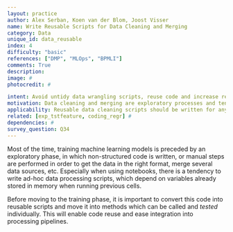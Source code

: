 ```yaml
---
layout: practice
author: Alex Serban, Koen van der Blom, Joost Visser
name: Write Reusable Scripts for Data Cleaning and Merging
category: Data
unique_id: data_reusable
index: 4
difficulty: "basic"
references: ["DMP", "MLOps", "BPMLI"]
comments: True
description:
image: #
photocredit: #

intent: Avoid untidy data wrangling scripts, reuse code and increase reproducibility. #
motivation: Data cleaning and merging are exploratory processes and tend to lack structure. Many times these processes involve manual steps, or poorly structured code which can not be reused later. Needless to mention such code can not be integrated in a processing pipeline.  #
applicability: Reusable data cleaning scripts should be written for any ML application that does not use raw or standard data sets.
related: [exp_tstfeature, coding_regr] #
dependencies: #
survey_question: Q34
---
```


Most of the time, training machine learning models is preceded by an exploratory phase, in which non-structured code is written, or manual steps are performed in order to get the data in the right format, merge several data sources, etc.
Especially when using notebooks, there is a tendency to write ad-hoc data processing scripts, which depend on variables already stored in memory when running previous cells.

Before moving to the training phase, it is important to convert this code into reusable scripts and move it into methods which can be called and *tested* individually.
This will enable code reuse and ease integration into processing pipelines.